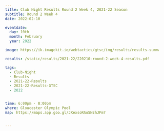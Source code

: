 ```yaml
---
title: Club Night Results Round 2 Week 4, 2021-22 Season
subtitle: Round 2 Week 4
date: 2022-02-10

eventdate:
  day: 10th
  month: February
  year: 2022

image: https://ik.imagekit.io/webtactics/gtsc/img/results/results-summary-9.jpg

results: /static/results/2021-22/220210-round-2-week-4-results.pdf

tags:
  - Club-Night
  - Results
  - 2021-22-Results
  - 2021-22-Results-GTSC
  - 2022


time: 6:00pm - 8:00pm
where: Gloucester Olympic Pool
map: https://maps.app.goo.gl/JXexsoRAoSNzhJPm7


---
```





